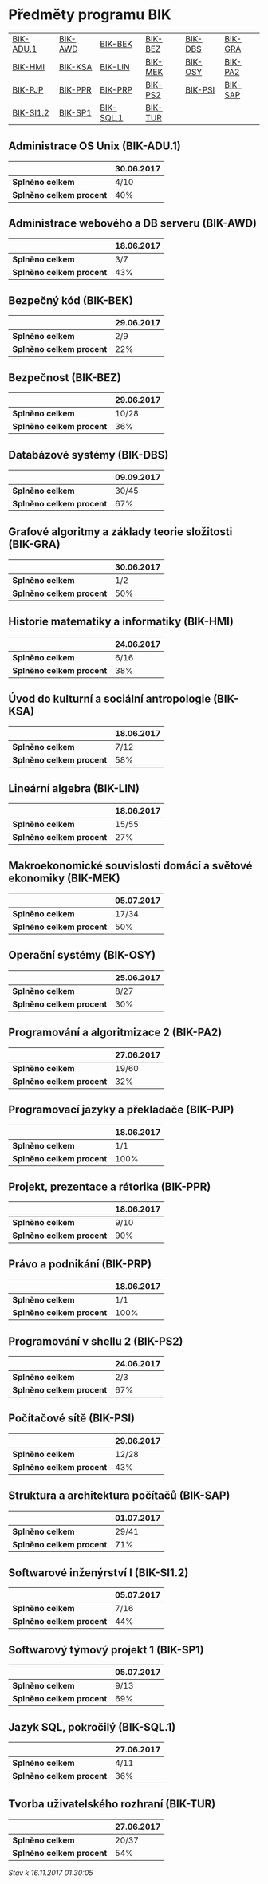 # Předměty programu BIK


| | | | | | |
|-|-|-|-|-|-|
|[BIK-ADU.1](#administrace-os-unix-bik-adu1) | [BIK-AWD](#administrace-webového-a-db-serveru-bik-awd) | [BIK-BEK](#bezpečný-kód-bik-bek) | [BIK-BEZ](#bezpečnost-bik-bez) | [BIK-DBS](#databázové-systémy-bik-dbs) | [BIK-GRA](#grafové-algoritmy-a-základy-teorie-složitosti-bik-gra)|
|[BIK-HMI](#historie-matematiky-a-informatiky-bik-hmi) | [BIK-KSA](#úvod-do-kulturní-a-sociální-antropologie-bik-ksa) | [BIK-LIN](#lineární-algebra-bik-lin) | [BIK-MEK](#makroekonomické-souvislosti-domácí-a-světové-ekonomiky-bik-mek) | [BIK-OSY](#operační-systémy-bik-osy) | [BIK-PA2](#programování-a-algoritmizace-2-bik-pa2)|
|[BIK-PJP](#programovací-jazyky-a-překladače-bik-pjp) | [BIK-PPR](#projekt,-prezentace-a-rétorika-bik-ppr) | [BIK-PRP](#právo-a-podnikání-bik-prp) | [BIK-PS2](#programování-v-shellu-2-bik-ps2) | [BIK-PSI](#počítačové-sítě-bik-psi) | [BIK-SAP](#struktura-a-architektura-počítačů-bik-sap)|
|[BIK-SI1.2](#softwarové-inženýrství-i-bik-si12) | [BIK-SP1](#softwarový-týmový-projekt-1-bik-sp1) | [BIK-SQL.1](#jazyk-sql,-pokročilý-bik-sql1) | [BIK-TUR](#tvorba-uživatelského-rozhraní-bik-tur)|

        
## Administrace OS Unix (BIK-ADU.1)

|                          |30.06.2017|
|--------------------------|--------------------|
|**Splněno celkem**        |4/10|
|**Splněno celkem procent**|40%|


## Administrace webového a DB serveru (BIK-AWD)

|                          |18.06.2017|
|--------------------------|--------------------|
|**Splněno celkem**        |3/7|
|**Splněno celkem procent**|43%|


## Bezpečný kód (BIK-BEK)

|                          |29.06.2017|
|--------------------------|--------------------|
|**Splněno celkem**        |2/9|
|**Splněno celkem procent**|22%|


## Bezpečnost (BIK-BEZ)

|                          |29.06.2017|
|--------------------------|--------------------|
|**Splněno celkem**        |10/28|
|**Splněno celkem procent**|36%|


## Databázové systémy (BIK-DBS)

|                          |09.09.2017|
|--------------------------|--------------------|
|**Splněno celkem**        |30/45|
|**Splněno celkem procent**|67%|


## Grafové algoritmy a základy teorie složitosti (BIK-GRA)

|                          |30.06.2017|
|--------------------------|--------------------|
|**Splněno celkem**        |1/2|
|**Splněno celkem procent**|50%|


## Historie matematiky a informatiky (BIK-HMI)

|                          |24.06.2017|
|--------------------------|--------------------|
|**Splněno celkem**        |6/16|
|**Splněno celkem procent**|38%|


## Úvod do kulturní a sociální antropologie (BIK-KSA)

|                          |18.06.2017|
|--------------------------|--------------------|
|**Splněno celkem**        |7/12|
|**Splněno celkem procent**|58%|


## Lineární algebra (BIK-LIN)

|                          |18.06.2017|
|--------------------------|--------------------|
|**Splněno celkem**        |15/55|
|**Splněno celkem procent**|27%|


## Makroekonomické souvislosti domácí a světové ekonomiky (BIK-MEK)

|                          |05.07.2017|
|--------------------------|--------------------|
|**Splněno celkem**        |17/34|
|**Splněno celkem procent**|50%|


## Operační systémy (BIK-OSY)

|                          |25.06.2017|
|--------------------------|--------------------|
|**Splněno celkem**        |8/27|
|**Splněno celkem procent**|30%|


## Programování a algoritmizace 2 (BIK-PA2)

|                          |27.06.2017|
|--------------------------|--------------------|
|**Splněno celkem**        |19/60|
|**Splněno celkem procent**|32%|


## Programovací jazyky a překladače (BIK-PJP)

|                          |18.06.2017|
|--------------------------|--------------------|
|**Splněno celkem**        |1/1|
|**Splněno celkem procent**|100%|


## Projekt, prezentace a rétorika (BIK-PPR)

|                          |18.06.2017|
|--------------------------|--------------------|
|**Splněno celkem**        |9/10|
|**Splněno celkem procent**|90%|


## Právo a podnikání (BIK-PRP)

|                          |18.06.2017|
|--------------------------|--------------------|
|**Splněno celkem**        |1/1|
|**Splněno celkem procent**|100%|


## Programování v shellu 2 (BIK-PS2)

|                          |24.06.2017|
|--------------------------|--------------------|
|**Splněno celkem**        |2/3|
|**Splněno celkem procent**|67%|


## Počítačové sítě (BIK-PSI)

|                          |29.06.2017|
|--------------------------|--------------------|
|**Splněno celkem**        |12/28|
|**Splněno celkem procent**|43%|


## Struktura a architektura počítačů (BIK-SAP)

|                          |01.07.2017|
|--------------------------|--------------------|
|**Splněno celkem**        |29/41|
|**Splněno celkem procent**|71%|


## Softwarové inženýrství I (BIK-SI1.2)

|                          |05.07.2017|
|--------------------------|--------------------|
|**Splněno celkem**        |7/16|
|**Splněno celkem procent**|44%|


## Softwarový týmový projekt 1 (BIK-SP1)

|                          |05.07.2017|
|--------------------------|--------------------|
|**Splněno celkem**        |9/13|
|**Splněno celkem procent**|69%|


## Jazyk SQL, pokročilý (BIK-SQL.1)

|                          |27.06.2017|
|--------------------------|--------------------|
|**Splněno celkem**        |4/11|
|**Splněno celkem procent**|36%|


## Tvorba uživatelského rozhraní (BIK-TUR)

|                          |27.06.2017|
|--------------------------|--------------------|
|**Splněno celkem**        |20/37|
|**Splněno celkem procent**|54%|




*Stav k 16.11.2017 01:30:05*